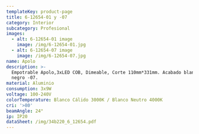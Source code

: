 ```yaml
---
templateKey: product-page
title: 6-12654-01 y -07
category: Interior
subcategory: Profesional
images:
  - alt: 6-12654-01 image
    image: /img/6-12654-01.jpg
  - alt: 6-12654-07 image
    image: /img/6-12654-07.jpg
name: Apolo
description: >-
  Empotrable Apolo,3xLED COB, Dimeable, Corte 110mm*331mm. Acabado blanco -01 y
  negro -07.
material: Aluminio
consumption: 3x9W
voltage: 100-240V
colorTemperature: Blanco Cálido 3000K / Blanco Neutro 4000K
cri: '>80'
beamAngle: 24°
ip: IP20
dataSheet: /img/34b220_6_12654.pdf
---
```


